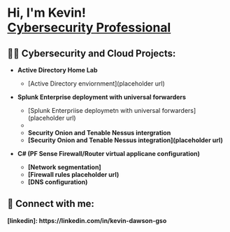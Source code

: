 <h1>Hi, I'm Kevin! <br/><a href="https://github.com/theeveningsun"></a> <a href="https://www.linkedin.com/in/kevi-ndawson-gso/">Cybersecurity Professional</a>

<h2>👨‍💻 Cybersecurity and Cloud Projects:</h2>

- <b>Active Directory Home Lab</b>
  - [Active Directory enviornment](placeholder url)

- <b>Splunk Enterprise deployment with universal forwarders</b>
  - [Splunk Enterpriise deploymetn with universal forwarders](placeholder url)
  - 
  - <b> Security Onion and Tenable Nessus intergration 
  - [Security Onion and Tenable Nessus integration](placeholder url)
  
- <b>C# (PF Sense Firewall/Router virtual applicane configuration)</b>
  - [Network segmentation] 
  - [Firewall rules placeholder url)
  - [DNS configuration)

<h2> 🤳 Connect with me:</h2>
[linkedin]: https://linkedin.com/in/kevin-dawson-gso
